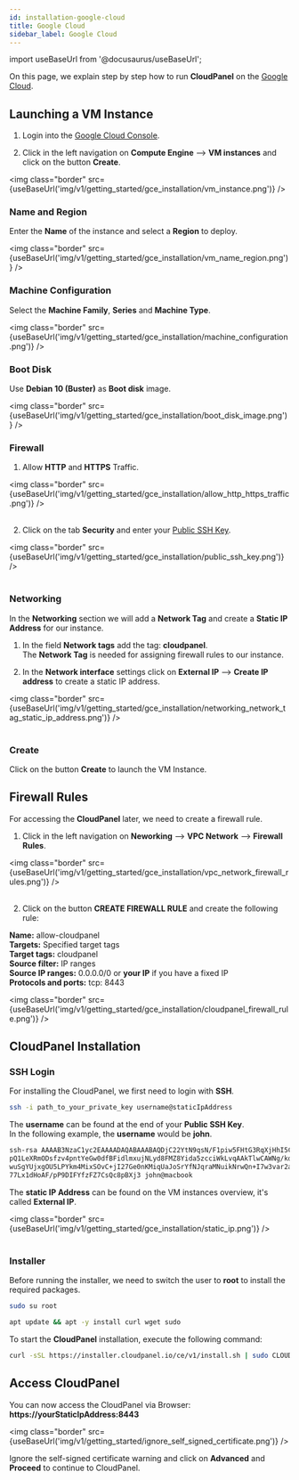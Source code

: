 ```yaml
---
id: installation-google-cloud
title: Google Cloud
sidebar_label: Google Cloud
---
```


import useBaseUrl from '@docusaurus/useBaseUrl';

On this page, we explain step by step how to run **CloudPanel** on the [Google Cloud](https://cloud.google.com).

## Launching a VM Instance

1) Login into the [Google Cloud Console](https://console.cloud.google.com/).

2) Click in the left navigation on **Compute Engine** --> **VM instances** and click on the button **Create**.

<img class="border" src={useBaseUrl('img/v1/getting_started/gce_installation/vm_instance.png')} />

### Name and Region

Enter the **Name** of the instance and select a **Region** to deploy.

<img class="border" src={useBaseUrl('img/v1/getting_started/gce_installation/vm_name_region.png')} />

### Machine Configuration

Select the **Machine Family**, **Series** and **Machine Type**.

<img class="border" src={useBaseUrl('img/v1/getting_started/gce_installation/machine_configuration.png')} />

### Boot Disk

Use **Debian 10 (Buster)** as **Boot disk** image.

<img class="border" src={useBaseUrl('img/v1/getting_started/gce_installation/boot_disk_image.png')} />

### Firewall

1) Allow **HTTP** and **HTTPS** Traffic.

<img class="border" src={useBaseUrl('img/v1/getting_started/gce_installation/allow_http_https_traffic.png')} /> <br /> <br />

2) Click on the tab **Security** and enter your [Public SSH Key](https://cloud.google.com/compute/docs/instances/adding-removing-ssh-keys#createsshkeys).

<img class="border" src={useBaseUrl('img/v1/getting_started/gce_installation/public_ssh_key.png')} /> <br /> <br />

### Networking

In the **Networking** section we will add a **Network Tag** and create a **Static IP Address** for our instance.

1) In the field **Network tags** add the tag: **cloudpanel**. <br />
The **Network Tag** is needed for assigning firewall rules to our instance.

2) In the **Network interface** settings click on **External IP** --> **Create IP address** to create a static IP address.

<img class="border" src={useBaseUrl('img/v1/getting_started/gce_installation/networking_network_tag_static_ip_address.png')} /> <br /> <br />

### Create

Click on the button **Create** to launch the VM Instance.

## Firewall Rules

For accessing the **CloudPanel** later, we need to create a firewall rule.

1) Click in the left navigation on **Neworking** --> **VPC Network** --> **Firewall Rules**.

<img class="border" src={useBaseUrl('img/v1/getting_started/gce_installation/vpc_network_firewall_rules.png')} /> <br /><br />

2) Click on the button **CREATE FIREWALL RULE** and create the following rule:

**Name:** allow-cloudpanel <br />
**Targets:** Specified target tags <br />
**Target tags:** cloudpanel <br />
**Source filter:** IP ranges <br />
**Source IP ranges:** 0.0.0.0/0 or **your IP** if you have a fixed IP <br />
**Protocols and ports:** tcp: 8443 <br />

<img class="border" src={useBaseUrl('img/v1/getting_started/gce_installation/cloudpanel_firewall_rule.png')} />

## CloudPanel Installation

### SSH Login

For installing the CloudPanel, we first need to login with **SSH**. <br />

```bash
ssh -i path_to_your_private_key username@staticIpAddress
```

The **username** can be found at the end of your **Public SSH Key**. <br />
In the following example, the **username** would be **john**.

```bash
ssh-rsa AAAAB3NzaC1yc2EAAAADAQABAAABAQDjC22YtN9qsN/F1piw5FHtG3RqXjHhI5CdHIpmN
pQ1LeXRmODsfzv4pntYeGw0dfBFidlmxujNLyd8FMZ8Yida5zcciWkLvqAAkTlwCAWNg/kdJI0R4B
wuSgYUjxgOU5LPYkm4MixSOvC+jI27Ge0nKMiqUaJoSrYfNJqraMNuikNrwQn+I7w3var2aebhQtR
77Lx1dHoAF/pP9DIFYfzFZ7CsQc8pBXj3 john@macbook
```

The **static IP Address** can be found on the VM instances overview, it's called **External IP**.

<img class="border" src={useBaseUrl('img/v1/getting_started/gce_installation/static_ip.png')} /> <br /> <br />

### Installer

Before running the installer, we need to switch the user to **root** to install the required packages.

```bash
sudo su root
```

```bash
apt update && apt -y install curl wget sudo
```

To start the **CloudPanel** installation, execute the following command:

```bash
curl -sSL https://installer.cloudpanel.io/ce/v1/install.sh | sudo CLOUD=gce bash
```

## Access CloudPanel

You can now access the CloudPanel via Browser: **https://yourStaticIpAddress:8443**

<img class="border" src={useBaseUrl('img/v1/getting_started/ignore_self_signed_certificate.png')} />

Ignore the self-signed certificate warning and click on **Advanced** and **Proceed** to continue to CloudPanel.
